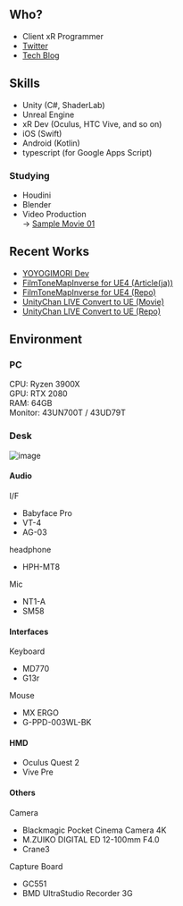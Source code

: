 ## Who?
- Client xR Programmer
- [Twitter](https://twitter.com/shop_0761)
- [Tech Blog](https://shop-0761.hatenablog.com/)

## Skills
- Unity (C#, ShaderLab)
- Unreal Engine
- xR Dev (Oculus, HTC Vive, and so on)
- iOS (Swift)
- Android (Kotlin)
- typescript (for Google Apps Script)

### Studying
- Houdini
- Blender
- Video Production  
  → [Sample Movie 01](https://twitter.com/shop_0761/status/1282152886118408192?s=20)

## Recent Works

- [YOYOGIMORI Dev](https://yoyogi-mori.booth.pm/)
- [FilmToneMapInverse for UE4 (Article(ja))](https://shop-0761.hatenablog.com/entry/2019/10/14/221751)
- [FilmToneMapInverse for UE4 (Repo)](https://github.com/shop-0761/tToon)
- [UnityChan LIVE Convert to UE (Movie)](https://www.youtube.com/watch?v=Bt-d3hQUurM)
- [UnityChan LIVE Convert to UE (Repo)](https://github.com/shop-0761/UnitychanLIVE-UE4Ver-)
  

## Environment
### PC  
CPU: Ryzen 3900X  
GPU: RTX 2080  
RAM: 64GB  
Monitor: 43UN700T / 43UD79T


### Desk
![image](https://user-images.githubusercontent.com/25533884/114272896-e8489a00-9a52-11eb-96cd-f173f7165f58.png)

#### Audio
I/F
- Babyface Pro
- VT-4
- AG-03

headphone
- HPH-MT8

Mic
- NT1-A
- SM58

#### Interfaces
Keyboard
- MD770
- G13r

Mouse
- MX ERGO
- G-PPD-003WL-BK

#### HMD
- Oculus Quest 2
- Vive Pre

#### Others
Camera
- Blackmagic Pocket Cinema Camera 4K
- M.ZUIKO DIGITAL ED 12-100mm F4.0
- Crane3

Capture Board
- GC551
- BMD UltraStudio Recorder 3G
